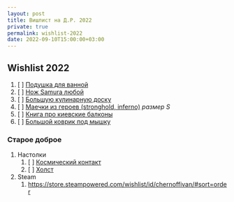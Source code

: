 ```yaml
---
layout: post
title: Вишлист на Д.Р. 2022
private: true
permalink: wishlist-2022
date: 2022-09-10T15:00:00+03:00
---
```


## Wishlist 2022

1. [ ] [Подушка для ванной](https://www.ozon.ru/product/podushka-dlya-vanny-podushka-podgolovnik-dlya-vannoy-na-prisoskah-podushka-v-vannuyu-278217351/)
2. [ ] [Нож Samura любой](https://www.samura.ru/catalog/universalnyy_nozh/)
3. [ ] [Большую кулинарную доску](https://gadgetchef.ru/catalog/doski/8044/?oid=10977)
4. [ ] [Маечки из героев (stronghold, inferno)](https://www.deadbrush.ru/catalog/games/homm3/) _размер S_
5. [ ] [Книга про киевские балконы](https://www.amazon.com/Balcony-Chic-architectural-Ukraines-balconies/dp/9665008307)
6.  [ ] [Большой коврик под мышку](https://www.ozon.ru/product/igrovoy-kovrik-dlya-myshi-kovrik-dlya-myshi-razer-xxl-seryy-446225127/)

### Старое доброе

1. Настолки
    1. [ ] [Космический контакт](https://hobbyworld.ru/kosmicheskij-kontakt)
    2. [ ] [Холст](https://hobbyworld.ru/holst)
2. Steam
    1. https://store.steampowered.com/wishlist/id/chernoffivan/#sort=order
